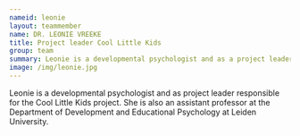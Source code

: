```yaml
---
nameid: leonie
layout: teammember
name: DR. LEONIE VREEKE
title: Project leader Cool Little Kids
group: team
summary: Leonie is a developmental psychologist and as a project leader responsible for the Cool Little Kids project. She is also an assistant professor at the Department of Development and Educational Psychology at Leiden University.
image: /img/leonie.jpg
---
```


Leonie is a developmental psychologist and as project leader responsible for the Cool Little Kids project. She is also an assistant professor at the Department of Development and Educational Psychology at Leiden University.
